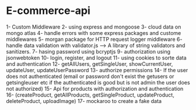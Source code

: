 # E-commerce-api

1- Custom Middleware
2- using express and mongoose
3- cloud data on mongo atlas
4- handle errors with some express packages and custome middlewares
5- morgan package for HTTP request logger middleware
6- handle data validation with validator.js --> A library of string validators and sanitizers.
7- hasing password using bcryptjs
9- authorization using jsonwebtoken
10- login, register, and logout
11- using cookies to sorte data and authentication
12- getAllUsers, getSingleUser, showCurrentUser, updateUser, updateUserPassword
13- authorize permissions
14- If the user does not authenticated (email or password don't exist the getusers or getsingleuser etc if the authenticated is good but is not admin the user does not authorized)
15- Api for products with authorization and authentication
16- (createProduct, getAllProducts, getSingleProduct, updateProduct, deleteProduct, uploadImage)
17- mockaroo to create a fake data

